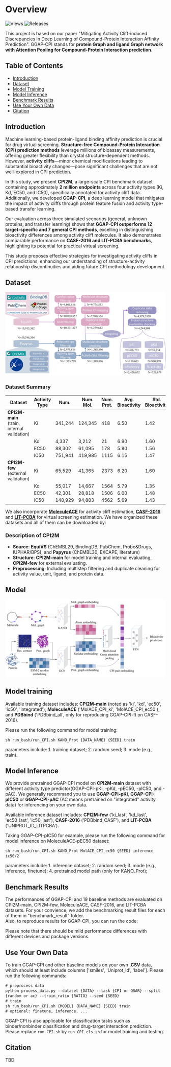 # Overview
![Views](https://komarev.com/ghpvc/?username=gu-yaowen&label=GGAP-CPI%20views&color=0e75b6&style=flat)
![Releases](https://img.shields.io/github/downloads/gu-yaowen/GGAP-CPI/total?color=blue)

This project is based on our paper "Mitigating Activity Cliff-induced Discrepancies in Deep Learning of Compound-Protein Interaction Affinity Prediction". GGAP-CPI stands for **protein Graph and ligand Graph network with Attention Pooling for Compound-Protein Interaction prediction**.

## Table of Contents

- [Introduction](#introduction)
- [Dataset](#Dataset)
- [Model Training](#Model-Training)
- [Model Inference](#model-inference)
- [Benchmark Results](#benchmark-results)
- [Use Your Own Data](#Use-Your-Own-Data)
- [Citation](#citation)

## Introduction

Machine learning-based protein-ligand binding affinity prediction is crucial for drug virtual screening. **Structure-free Compound-Protein Interaction (CPI) prediction methods** leverage millions of bioassay measurements, offering greater flexibility than crystal structure-dependent methods. However, **activity cliffs**—minor chemical modifications leading to substantial bioactivity changes—pose significant challenges that are not well-explored in CPI prediction.

In this study, we present **CPI2M**, a large-scale CPI benchmark dataset containing approximately **2 million endpoints** across four activity types (Ki, Kd, EC50, and IC50), specifically annotated for activity cliff data. Additionally, we developed **GGAP-CPI**, a deep learning model that mitigates the impact of activity cliffs through protein feature fusion and activity type-based transfer learning.

Our evaluation across three simulated scenarios (general, unknown proteins, and transfer learning) shows that **GGAP-CPI outperforms 12 target-specific and 7 general CPI methods**, excelling in distinguishing bioactivity differences among activity cliff molecules. It also demonstrates comparable performance on **CASF-2016 and LIT-PCBA benchmarks**, highlighting its potential for practical virtual screening.

This study proposes effective strategies for investigating activity cliffs in CPI predictions, enhancing our understanding of structure-activity relationship discontinuities and aiding future CPI methodology development.

## Dataset
![Dataset](https://github.com/gu-yaowen/Activity-cliff-prediction/blob/main/fig/dataset.jpg)

### Dataset Summary

| Dataset                | Activity Type | Num.     | Num. Mol. | Num. Prot. | Avg. Bioactivity | Std. Bioactivity | % AC   |
|------------------------|---------------|----------|-----------|------------|------------------|------------------|--------|
| **CPI2M-main** (train, internal validation) | Ki            | 341,244  | 124,345   | 418        | 6.50             | 1.42             | 25.39  |
|                        | Kd            | 4,337    | 3,212     | 21         | 6.90             | 1.60             | 34.03  |
|                        | EC50          | 88,302   | 61,095    | 178        | 5.80             | 1.56             | 25.08  |
|                        | IC50          | 751,941  | 419,985   | 1115       | 6.15             | 1.47             | 30.60  |
| **CPI2M-few** (external validation) | Ki            | 65,529   | 41,365    | 2373       | 6.20             | 1.60             | -      |
|                        | Kd            | 55,017   | 14,667    | 1564       | 5.79             | 1.35             | -      |
|                        | EC50          | 42,301   | 28,818    | 1506       | 6.00             | 1.48             | -      |
|                        | IC50          | 148,929  | 94,883    | 4562       | 5.69             | 1.43             | -      |

We also incorporate [**MoleculeACE**](https://github.com/molML/MoleculeACE) for activity cliff estimation, [**CASF-2016**](http://www.pdbbind.org.cn/casf.php) and [**LIT-PCBA**](https://drugdesign.unistra.fr/LIT-PCBA/) for virtual screening estimation. We have organized these datasets and all of them can be downloaded by: 

### Description of CPI2M

- **Source**: **EquiVS** (ChEMBL29, BindingDB, PubChem, Probe&Drugs, IUPHAR/BPS), and **Papyrus** (ChEMBL30, EXCAPE, literature)
- **Structure**: **CPI2M-main** for model training and internal evaluating, **CPI2M-few** for external evaluating.
- **Preprocessing**: Including multistep filtering and duplicate cleaning for activity value, unit, ligand, and protein data.
  

## Model
![Model Architecture](https://github.com/gu-yaowen/Activity-cliff-prediction/blob/main/fig/model.jpg)

## Model training
Available training dataset includes: **CPI2M-main** (noted as 'ki', 'kd', 'ec50', 'ic50', 'integrated'), **MoleculeACE** ('MolACE_CPI_ki', 'MolACE_CPI_ec50'), and **PDBbind** ('PDBbind_all', only for reproducing GGAP-CPI-ft on CASF-2016).

Please run the following command for model training: 

```
sh run_bash/run_CPI.sh KANO_Prot {DATA_NAME} {SEED} train
```

parameters include: 1. training dataset; 2. random seed; 3. mode (e.g., train).

## Model Inference
We provide pretrained GGAP-CPI model on **CPI2M-main** dataset with different activity type predictor(GGAP-CPI-pKi, -pKd, -pEC50, -pIC50, and -pAC). We generally recommand you to use **GGAP-CPI-pKi**, **GGAP-CPI-pIC50** or **GGAP-CPI-pAC** (AC means pretrained on "integrated" activity data) for inferencing on your own data. 

Available inference dataset includes: **CPI2M-few** ('ki_last', 'kd_last', 'ec50_last', 'ic50_last'), **CASF-2016** ('PDBbind_CASF'), and **LIT-PCBA** ('UNIPROT_ID_LITPCBA').

Taking GGAP-CPI-pIC50 for example, please run the following command for model inference on MoleculeACE-pEC50 dataset:

```
sh run_bash/run_CPI.sh KANO_Prot MolACE_CPI_ec50 {SEED} inference ic50/2
```

parameters include: 1. inference dataset; 2. random seed; 3. mode (e.g., inference, finetune); 4. pretrained model path (only for KANO_Prot);

## Benchmark Results
The performances of GGAP-CPI and 19 baseline methods are evaluated on CPI2M-main, CPI2M-few, MoleculeACE, CASF-2016, and LIT-PCBA datasets. For your convience, 
we add the benchmarking result files for each of them in "benchmark_result" folder. \
Also, to reproduce results for GGAP-CPI, you can run the code:

Please note that there should be mild performance differences with different devices and package versions.

## Use Your Own Data
To train GGAP-CPI and other baseline models on your own **.CSV** data, which should at least include columns ['smiles', 'Uniprot_id', 'label']. Please run the following commands:
```
# preprocess data
python process_data.py --dataset {DATA} --task {CPI or QSAR} --split {random or ac} --train_ratio {RATIO} --seed {SEED}
# train
sh run_bash/run_CPI.sh {MODEL} {DATA_NAME} {SEED} train
# optional: finetune, inference, ...
```

GGAP-CPI is also applicable for classification tasks such as binder/nonbinder classification and drug-target interaction prediction. Please replace ```run_CPI.sh``` by ```run_CPI_cls.sh``` for model training and testing.

## Citation
TBD

